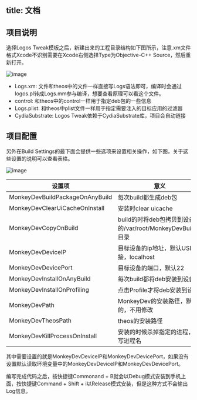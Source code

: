 title: 文档
---

## 项目说明

选择Logos Tweak模板之后，新建出来的工程目录结构如下图所示，注意.xm文件格式Xcode不识别需要在Xcode右侧选择Type为Objective-C++ Source，然后重新打开。

![image](http://7xtdl4.com1.z0.glb.clouddn.com/logstemplate.png)

* Logs.xm: 文件和theos中的文件一样直接写Logs语法即可，编译时会通过logos.pl转成Logs.mm参与编译，想要查看原理可以看这个文件。
* control: 和theos中的control一样用于指定deb包的一些信息
* Logs.plist: 和theos中plist文件一样用于指定需要注入的目标应用的过滤器
* CydiaSubstrate: Logos Tweak依赖于CydiaSubstrate库，项目会自动链接

## 项目配置

另外在Build Settings的最下面会提供一些选项来设置相关操作，如下图，关于这些设置的说明可以查看表格。

![image](http://7xtdl4.com1.z0.glb.clouddn.com/logsbuildsettings.png)

|设置项|意义|
|--|--|
|MonkeyDevBuildPackageOnAnyBuild|每次build都生成deb包|
|MonkeyDevClearUiCacheOnInstall|安装时clear uicache|
|MonkeyDevCopyOnBuild|build的时将deb包拷贝到设备的/var/root/MonkeyDevBuilds/目录|
|MonkeyDevDeviceIP|目标设备的ip地址，默认USB连接，localhost|
|MonkeyDevDevicePort|目标设备的端口，默认22|
|MonkeyDevInstallOnAnyBuild|每次build都将deb安装到设备|
|MonkeyDevInstallOnProfiling|点击Profile才将deb安装到设备|
|MonkeyDevPath|MonkeyDev的安装路径，默认的，不用修改|
|MonkeyDevTheosPath|theos的安装路径|
|MonkeyDevKillProcessOnInstall|安装的时候杀掉指定的进程，填写进程名|

其中需要设置的就是MonkeyDevDeviceIP和MonkeyDevDevicePort，如果没有设置默认读取环境变量中的MonkeyDevDeviceIP和MonkeyDevDevicePort。

编写完成代码之后，按快捷键Commonand + B就会以Debug模式安装到手机上面，按快捷键Command + Shift + i以Release模式安装，但是这种方式不会输出Log信息。